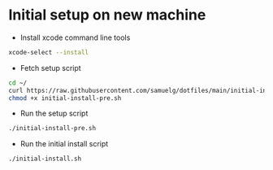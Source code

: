 # Initial setup on new machine

- Install xcode command line tools

```sh
xcode-select --install
```

- Fetch setup script

```sh
cd ~/
curl https://raw.githubusercontent.com/samuelg/dotfiles/main/initial-install-pre.sh --output initial-install-pre.sh
chmod +x initial-install-pre.sh
```

- Run the setup script

```sh
./initial-install-pre.sh
```

- Run the initial install script

```sh
./initial-install.sh
```
